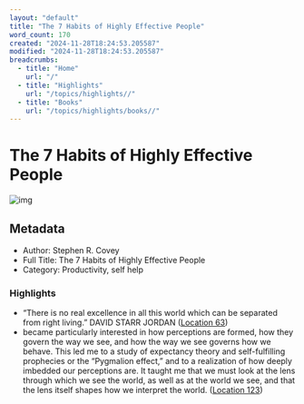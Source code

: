 ```yaml
---
layout: "default"
title: "The 7 Habits of Highly Effective People"
word_count: 170
created: "2024-11-28T18:24:53.205587"
modified: "2024-11-28T18:24:53.205587"
breadcrumbs:
  - title: "Home"
    url: "/"
  - title: "Highlights"
    url: "/topics/highlights//"
  - title: "Books"
    url: "/topics/highlights/books//"
---
```

# The 7 Habits of Highly Effective People

![img](https://images-na.ssl-images-amazon.com/images/I/51fEYMhtHoL._SL200_.jpg)

## Metadata

- Author: Stephen R. Covey
- Full Title: The 7 Habits of Highly Effective People
- Category: Productivity, self help

### Highlights

- “There is no real excellence in all this world which can be separated from right living.” DAVID STARR JORDAN ([Location 63](https://readwise.io/to_kindle?action=open&asin=B01069X4H0&location=63))
- became particularly interested in how perceptions are formed, how they govern the way we see, and how the way we see governs how we behave. This led me to a study of expectancy theory and self-fulfilling prophecies or the “Pygmalion effect,” and to a realization of how deeply imbedded our perceptions are. It taught me that we must look at the lens through which we see the world, as well as at the world we see, and that the lens itself shapes how we interpret the world. ([Location 123](https://readwise.io/to_kindle?action=open&asin=B01069X4H0&location=123))
